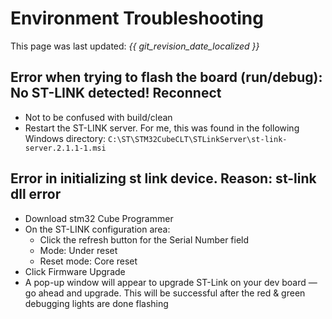 # Environment Troubleshooting

This page was last updated: *{{ git_revision_date_localized }}*

## Error when trying to flash the board (run/debug): No ST-LINK detected! Reconnect
- Not to be confused with build/clean
- Restart the ST-LINK server. For me, this was found in the following Windows directory: `C:\ST\STM32CubeCLT\STLinkServer\st-link-server.2.1.1-1.msi`

## Error in initializing st link device. Reason: st-link dll error
* Download stm32 Cube Programmer
* On the ST-LINK configuration area:
  * Click the refresh button for the Serial Number field
  * Mode: Under reset
  * Reset mode: Core reset
* Click Firmware Upgrade
* A pop-up window will appear to upgrade ST-Link on your dev board — go ahead and upgrade. This will be successful after the red & green debugging lights are done flashing
